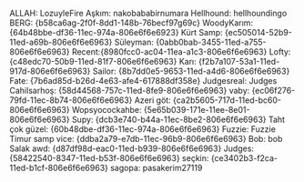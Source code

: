 ALLAH: LozuyleFire
Aşkım: nakobababirnumara
Hellhound: hellhoundingo
BERG: {b58ca6ag-2f0f-8dd1-148b-76becf97g69c}
WoodyKarım: {64b48bbe-df36-11ec-974a-806e6f6e6923}
Kürt Samp: {ec505014-52b9-11ed-a69b-806e6f6e6963}
Süleyman: {0abb0bab-3455-11ed-a755-806e6f6e6963}
Recent:{8980fcc0-ac04-11ea-a1c3-806e6f6e6963}
Lofty: {c48edc70-50b9-11ed-81f7-806e6f6e6963}
Karı: {f2b7a107-53a1-11ed-917d-806e6f6e6963}
Sailor: {8b7dd0e5-9653-11ed-a4d6-806e6f6e6963}
Fate: {7b6ad85d-b26d-4e63-afe4-617888df358e}
Judgesreal: Judges
Cahilsarhoş: {58d44568-757c-11ed-8fe9-806e6f6e6963}
vaby: {ec06f276-79fd-11ec-8b74-806e6f6e6963}
Azeri göt: {ca2b5605-717d-11ed-bc60-806e6f6e6963}
Wopsyocockahbe: {5e65b039-171e-11ee-8e01-806e6f6e6963}
Supy: {dcb3e740-b44a-11ec-8be2-806e6f6e6963}
Taht çok güzel: {60b48dbe-df36-11ec-974a-806e6f6e6963}
Fuzzie: Fuzzie
Timur samp vice: {ddba2a79-e7db-11ec-96b9-806e6f6e6963}
Bob: bob
Salak awd: {d87df98d-eac0-11ed-b939-806e6f6e6963}
Judges: {58422540-8347-11ed-b53f-806e6f6e6963}
seçkin: {ce3402b3-f2ca-11ed-b1cf-806e6f6e6963}
sagopa: pasakerim27119
